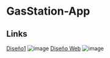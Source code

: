 # GasStation-App

## Links
[Diseño1](https://dribbble.com/shots/18772651-Petrol-Station-Finder) ![image](https://github.com/user-attachments/assets/c1a437d6-ea4d-4980-8908-bda3517aa69d)
[Diseño Web](https://dribbble.com/shots/6504886-Gas-station) ![image](https://github.com/user-attachments/assets/b59daf67-89ce-48de-a5ef-269d2cf3f6e3)



